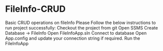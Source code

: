 # FileInfo-CRUD
Basic CRUD operations on fileInfo
Please Follow the below instructions to run project successfully:
 Checkout the project from git
 Open SSMS
 Create Database -> FileInfo
 Open FileInfoApp.sln
 Connect to database
 Open App.config and update your connection string if required.
 Run the FileInfoApp
